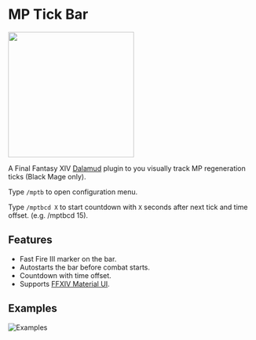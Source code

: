 # MP Tick Bar
<img src="https://user-images.githubusercontent.com/27457164/134722917-dd5967f9-2352-42d2-aeaf-ebf7dee49771.png" width="256" height="256" >

A Final Fantasy XIV [Dalamud](https://github.com/goatcorp/Dalamud) plugin to you visually track MP regeneration ticks (Black Mage only).

Type `/mptb` to open configuration menu.

Type `/mptbcd X` to start countdown with `X` seconds after next tick and time offset. (e.g. /mptbcd 15).

## Features
- Fast Fire III marker on the bar.
- Autostarts the bar before combat starts.
- Countdown with time offset.
- Supports [FFXIV Material UI](https://github.com/skotlex/ffxiv-material-ui).

## Examples
![Examples](https://user-images.githubusercontent.com/27457164/139941913-24b1b1a7-b080-47f5-aa97-b2dca556c2d7.png)
